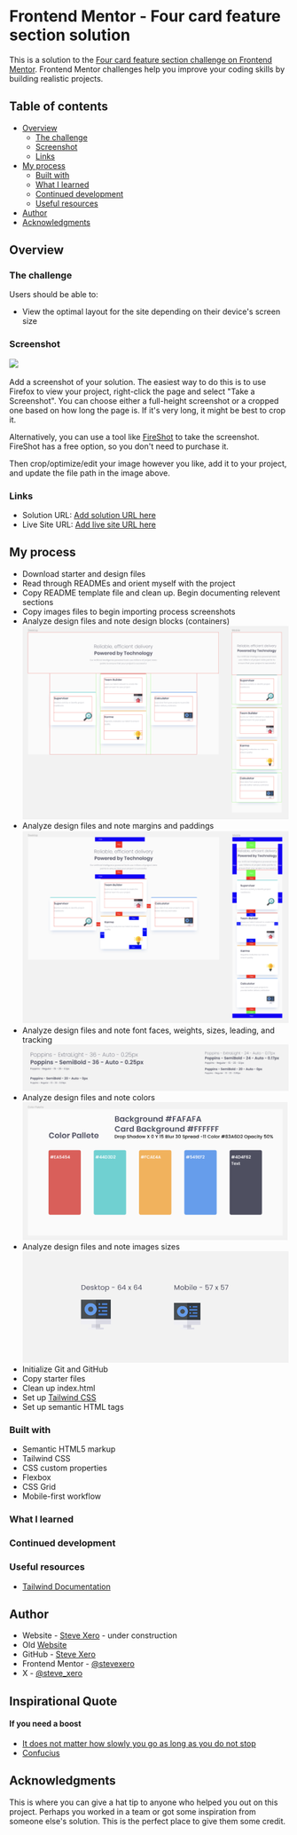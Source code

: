 # Frontend Mentor - Four card feature section solution

This is a solution to the [Four card feature section challenge on Frontend Mentor](https://www.frontendmentor.io/challenges/four-card-feature-section-weK1eFYK). Frontend Mentor challenges help you improve your coding skills by building realistic projects.

## Table of contents

- [Overview](#overview)
  - [The challenge](#the-challenge)
  - [Screenshot](#screenshot)
  - [Links](#links)
- [My process](#my-process)
  - [Built with](#built-with)
  - [What I learned](#what-i-learned)
  - [Continued development](#continued-development)
  - [Useful resources](#useful-resources)
- [Author](#author)
- [Acknowledgments](#acknowledgments)

## Overview

### The challenge

Users should be able to:

- View the optimal layout for the site depending on their device's screen size

### Screenshot

![](./screenshot.jpg)

Add a screenshot of your solution. The easiest way to do this is to use Firefox to view your project, right-click the page and select "Take a Screenshot". You can choose either a full-height screenshot or a cropped one based on how long the page is. If it's very long, it might be best to crop it.

Alternatively, you can use a tool like [FireShot](https://getfireshot.com/) to take the screenshot. FireShot has a free option, so you don't need to purchase it.

Then crop/optimize/edit your image however you like, add it to your project, and update the file path in the image above.

### Links

- Solution URL: [Add solution URL here](https://your-solution-url.com)
- Live Site URL: [Add live site URL here](https://your-live-site-url.com)

## My process

- Download starter and design files
- Read through READMEs and orient myself with the project
- Copy README template file and clean up. Begin documenting relevent sections
- Copy images files to begin importing process screenshots
- Analyze design files and note design blocks (containers)
  ![Design Blocks / Containers](./images/screenshots/containersss.png)
- Analyze design files and note margins and paddings
  ![Design Blocks / Containers](./images/screenshots/mpss.png)
- Analyze design files and note font faces, weights, sizes, leading, and tracking
  ![Design Blocks / Containers](./images/screenshots/typography.png)
- Analyze design files and note colors
  ![Design Blocks / Containers](./images/screenshots/colorsss.png)
- Analyze design files and note images sizes
  ![Design Blocks / Containers](./images/screenshots/imagesss.png)
- Initialize Git and GitHub
- Copy starter files
- Clean up index.html
- Set up [Tailwind CSS](https://tailwindcss.com/)
- Set up semantic HTML tags

### Built with

- Semantic HTML5 markup
- Tailwind CSS
- CSS custom properties
- Flexbox
- CSS Grid
- Mobile-first workflow

### What I learned

### Continued development

### Useful resources

- [Tailwind Documentation](https://tailwindcss.com/docs/installation)

## Author

- Website - [Steve Xero](https://www.stevexero.com) - under construction
- Old [Website](https://www.steven-woodward.com)
- GitHub - [Steve Xero](https://www.github.com/stevexero)
- Frontend Mentor - [@stevexero](https://www.frontendmentor.io/profile/stevexero)
- X - [@steve_xero](https://www.twitter.com/steve_xero)

## Inspirational Quote

#### If you need a boost

- [It does not matter how slowly you go as long as you do not stop](https://medium.com/@officialprpatel002/it-does-not-matter-how-slowly-you-go-as-long-as-you-do-not-stop-confucius-77e3030ed326)
- [Confucius](https://www.britannica.com/biography/Confucius)

## Acknowledgments

This is where you can give a hat tip to anyone who helped you out on this project. Perhaps you worked in a team or got some inspiration from someone else's solution. This is the perfect place to give them some credit.
